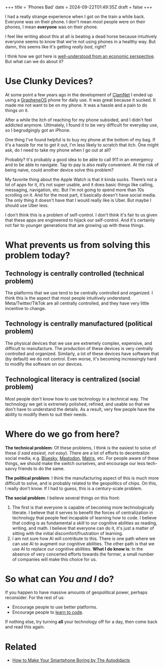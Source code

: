 +++
title = 'Phones Bad'
date = 2024-09-22T01:49:35Z
draft = false
+++

I had a really strange experience when I got on the train a while back. Everyone was on their phone. I don't mean *most* people were on their phones, I mean **everyone** was on their phone.

I feel like writing about this at all is beating a dead horse because intuitively everyone seems to know that we're not using phones in a healthy way. But damn, this seems like it's getting *really bad*, right?

I think how we got here is [well-understood from an economic perspective](https://en.wikipedia.org/wiki/Surveillance_capitalism). But what can we do about it?

# Use Clunky Devices?
At some point a few years ago in the development of [ClamNet](/posts/clamnet) I ended up using a [GrapheneOS](https://grapheneos.com) phone for daily use. It was great because it sucked. It made me not want to be on my phone. It was a hassle and a pain to do things on it.

After a while the itch of reaching for my phone subsided, and I didn't feel addicted anymore. Ultimately, I found it to be very difficult for everyday use, so I begrudgingly got an iPhone.

One thing I've found helpful is to buy my phone at the bottom of my bag. If it's a hassle for me to get it out, I'm less likely to scratch that itch. One might ask, do I need to take my phone when I go out at all?

Probably? It's probably a good idea to be able to call 911 in an emergency and to be able to navigate. Tap to pay is also really convenient. At the risk of being naive, could another device solve this problem?

My favorite thing about the Apple Watch is that it kinda sucks. There’s not a lot of apps for it, it’s not super usable, and it does basic things like calling, messaging, navigation, etc. But I'm not going to spend more than 10s scrolling on it. And for the most part, it basically doesn't have social media. The only thing it doesn't have that I would really like is Uber. But maybe I should use Uber less.

I don't think this is a problem of self-control. I don't think it's fair to us given that these apps are engineered to hijack our self-control. And it's certainly not fair to younger generations that are growing up with these things.

# What prevents us from solving this problem today?
## Technology is centrally controlled (technical problem)
The platforms that we use tend to be centrally controlled and organized. I think this is the aspect that most people intuitively understand. Meta/Twitter/TikTok are all centrally controlled, and they have very little incentive to change.

## Technology is centrally manufactured (political problem)
The physical devices that we use are extremely complex, expensive, and difficult to manufacture. The production of these devices is very centrally controlled and organized. Similarly, a lot of these devices have software that (by default) we do not control. Even worse, it's becoming increasingly hard to modify the software on our devices.

## Technological literacy is centralized (social problem)
Most people don't know how to use technology in a technical way. The technology we get is extremely polished, refined, and usable so that we don't have to understand the details. As a result, very few people have the ability to modify them to suit their needs.

# Where do we go from here?

**The technical problem**: Of these problems, I think is the easiest to solve of these (*I said easiest, not easy*). There are a lot of efforts to decentralize social media, e.g. [Bluesky](https://bsky.app/), [Mastodon](https://joinmastodon.org/), [Matrix](https://matrix.org/), etc. For people aware of these things, we should make the switch ourselves, and encourage our less tech-savvy friends to do the same.

**The political problem**: I think the manufacturing aspect of this is much more difficult to solve, and is probably related to the geopolitics of chips. On this, I really don't know. If I had to guess, this is a century-scale problem.

**The social problem**: I believe several things on this front:
1. The first is that everyone is capable of becoming more technologically literate. I believe that it serves to benefit the forces of centralization in technology that people feel incapable of learning how to code. I believe that coding is as fundamental a skill to our cognitive abilities as reading, writing, and math. I believe that everyone can do it, it's just a matter of sitting with the initial discomfort/frustration of learning.
2. I am not sure how AI will contribute to this. There is one path where we can use AI to augment our cognitive abilities. The other path is that we use AI to replace our cognitive abilities. **What I do know is**: In the absence of very concerted efforts towards the former, a small number of companies will make this choice for us.

# So what can *You and I* do?
If you happen to have massive amounts of geopolitical power, perhaps reconsider. For the rest of us:
- Encourage people to use better platforms.
- Encourage people to [learn to code](https://www.codecademy.com/).

If nothing else, try turning **all** your technology off for a day, then come back and read this again.

# Related
- [How to Make Your Smartphone Boring by The Autodidacts](https://www.autodidacts.io/how-to-make-your-smartphone-boring/)